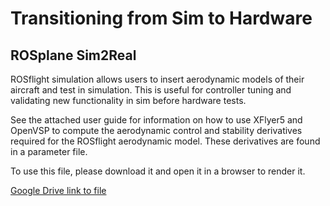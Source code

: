 # Transitioning from Sim to Hardware

## ROSplane Sim2Real
ROSflight simulation allows users to insert aerodynamic models of their aircraft and test in simulation.
This is useful for controller tuning and validating new functionality in sim before hardware tests.

See the attached user guide for information on how to use XFlyer5 and OpenVSP to compute the aerodynamic control and stability derivatives required for the ROSflight aerodynamic model.
These derivatives are found in a parameter file.

To use this file, please download it and open it in a browser to render it.

[Google Drive link to file](https://drive.google.com/file/d/10-37yCIjK796dnT-5MB5-q3M8o2nCi5_/view)
